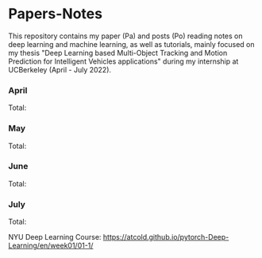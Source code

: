 # Papers-Notes

This repository contains my paper (Pa) and posts (Po) reading notes on deep learning and machine learning, as well as tutorials, mainly focused on my thesis "Deep Learning based Multi-Object Tracking and Motion Prediction for Intelligent Vehicles applications" during my internship at UCBerkeley (April - July 2022).

### April 
Total: 

### May 
Total: 

### June 
Total: 

### July 
Total: 

NYU Deep Learning Course: https://atcold.github.io/pytorch-Deep-Learning/en/week01/01-1/
